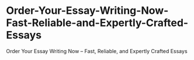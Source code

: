 # Order-Your-Essay-Writing-Now-Fast-Reliable-and-Expertly-Crafted-Essays
Order Your Essay Writing Now – Fast, Reliable, and Expertly Crafted Essays
